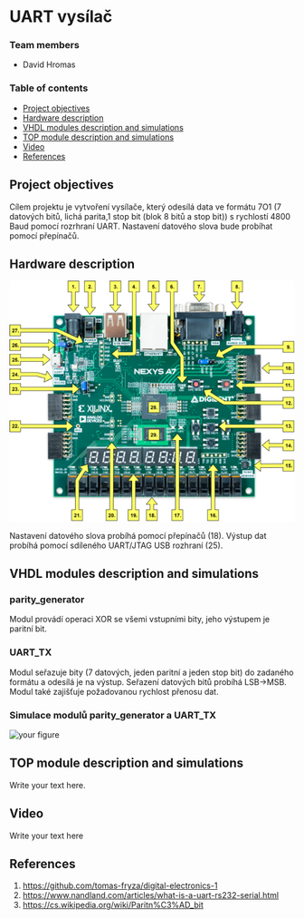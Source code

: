 # UART vysílač

### Team members

* David Hromas

### Table of contents

* [Project objectives](#objectives)
* [Hardware description](#hardware)
* [VHDL modules description and simulations](#modules)
* [TOP module description and simulations](#top)
* [Video](#video)
* [References](#references)

<a name="objectives"></a>

## Project objectives

Cílem projektu je vytvoření vysílače, který odesílá data ve formátu 7O1 (7 datových bitů, lichá parita,1 stop bit (blok 8 bitů a stop bit)) s rychlostí 4800 Baud pomocí rozrhraní UART. Nastavení datového slova bude probíhat pomocí přepínačů. 

<a name="hardware"></a>

## Hardware description
![your figure](https://github.com/davidhro/DE1_projekt_2/blob/main/hardware/nexys-a7-callout.png)



Nastavení datového slova probíhá pomocí přepínačů (18). Výstup dat probíhá pomocí sdíleného UART/JTAG USB rozhraní (25). 



<a name="modules"></a>

## VHDL modules description and simulations

### parity_generator
Modul provádí operaci XOR se všemi vstupními bity, jeho výstupem je paritní bit. 

### UART_TX
Modul seřazuje bity (7 datových, jeden paritní a jeden stop bit) do zadaného formátu a odesílá je na výstup. Seřazení datových bitů probíhá LSB->MSB. Modul také zajišťuje požadovanou rychlost přenosu dat.



### Simulace modulů parity_generator a UART_TX
![your figure]()
<a name="top"></a>

## TOP module description and simulations

Write your text here.

<a name="video"></a>

## Video

Write your text here

<a name="references"></a>

## References

1. https://github.com/tomas-fryza/digital-electronics-1
2. https://www.nandland.com/articles/what-is-a-uart-rs232-serial.html
3. https://cs.wikipedia.org/wiki/Paritn%C3%AD_bit

